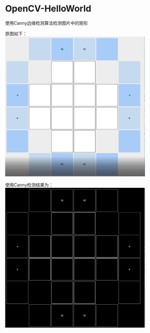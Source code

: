 # OpenCV-HelloWorld

使用Canny边缘检测算法检测图片中的矩形

原图如下：
<img width="450" height="450" src="https://github.com/Ding15923/OpenCV-HelloWorld/blob/main/figure_01.png"/>


使用Canny检测结果为：
<img width="450" height="450" src="https://github.com/Ding15923/OpenCV-HelloWorld/blob/main/edges.jpg"/>

